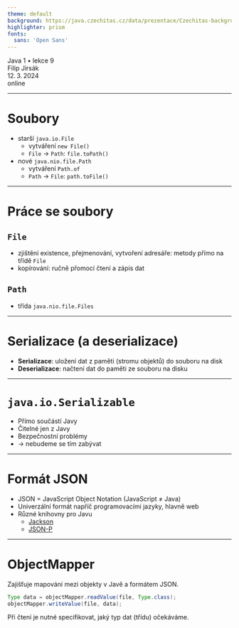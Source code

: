 ```yaml
---
theme: default
background: https://java.czechitas.cz/data/prezentace/Czechitas-background.jpg
highlighter: prism
fonts:
  sans: 'Open Sans'
---
```


<div class="white flex flex-col mt-48 text-2xl font-light gap-2">
    <div class="font-bold text-6xl">Java 1 • lekce 9</div>
    <div>Filip Jirsák</div>
    <div>12. 3. 2024</div>
    <div>online</div>
</div>

---

# Soubory

* starší `java.io.File`
  * vytváření `new File()`
  * `File` → `Path`: `file.toPath()`
* nové `java.nio.file.Path`
  * vytváření `Path.of`
  * `Path` → `File`: `path.toFile()`

---

# Práce se soubory

## `File`
* zjištění existence, přejmenování, vytvoření adresáře: metody přímo na třídě `File`
* kopírování: ručně přomocí čtení a zápis dat

## `Path`
* třída `java.nio.file.Files`

---

# Serializace (a deserializace)

* **Serializace**: uložení dat z paměti (stromu objektů) do souboru na disk
* **Deserializace**: načtení dat do paměti ze souboru na disku
 
---

# `java.io.Serializable`

* Přímo součástí Javy
* Čitelné jen z Javy
* Bezpečnostní problémy
* → nebudeme se tím zabývat

---

# Formát JSON

* JSON = JavaScript Object Notation (JavaScript ≠ Java)
* Univerzální formát napříč programovacími jazyky, hlavně web
* Různé knihovny pro Javu
  * [Jackson](https://github.com/FasterXML/jackson)
  * [JSON-P](https://jakarta.ee/specifications/jsonp/)

---

# ObjectMapper

Zajišťuje mapování mezi objekty v Javě a formátem JSON.

```java
Type data = objectMapper.readValue(file, Type.class);
objectMapper.writeValue(file, data);
```

Při čtení je nutné specifikovat, jaký typ dat (třídu) očekáváme.
